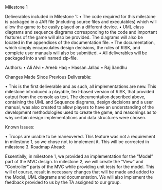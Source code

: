 Milestone 1

Deliverables included in Milestone 1:
•	The code required for this milestone is packaged in a JAR file (including source files and executables) which will allow the game to be easily played on a different device.
•	UML class diagrams and sequence diagrams corresponding to the code and important features of the game will also be provided. The diagrams will also be located in the appendices of the documentation file.
•	The documentation, which simply encapsulates design decisions, the rules of RISK, and complete user manuals will also be submitted. 
•	All deliverables will be packaged into a well named zip-file.

Authors:
•	Ali Alvi
•	Areeb Haq
•	Hassan Jallad
•	Raj Sandhu

Changes Made Since Previous Deliverable:

•	This is the first deliverable and as such, all implementations are new.
This milestone introduced a playable, text-based version of RISK, that provided output from the console as text. The documentation described above, containing the UML and Sequence diagrams, design decisions and a user manual, was also created to allow players to have an understanding of the development methodologies used to create the game, and reasonings as to why certain design implementations and data structures were chosen.

Known Issues:

•	Troops are unable to be maneuvered. This feature was not a requirement in milestone 1, so we chose not to implement it. This will be corrected in milestone 3.
Roadmap Ahead:

Essentially, in milestone 1, we provided an implementation for the “Model” part of the MVC design. In milestone 2, we will create the “View” and “Controller” parts of the MVC while providing unit tests for the model. This will of course, result in necessary changes that will be made and added to the Model, UML diagrams and documentation. We will also implement the feedback provided to us by the TA assigned to our group.
